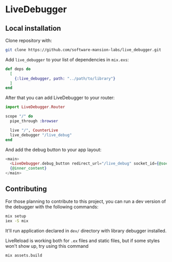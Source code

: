 # LiveDebugger

## Local installation

Clone repository with:

```bash
git clone https://github.com/software-mansion-labs/live_debugger.git
```

Add `live_debugger` to your list of dependencies in `mix.exs`:

```elixir
def deps do
  [
    {:live_debugger, path: "../path/to/library"}
  ]
end
```

After that you can add LiveDebugger to your router:

```elixir
import LiveDebugger.Router

scope "/" do
  pipe_through :browser

  live "/", CounterLive
  live_debugger "/live_debug"
end
```

And add the debug button to your app layout:

```Elixir
<main>
  <LiveDebugger.debug_button redirect_url="/live_debug" socket_id={@socket.id} />
  {@inner_content}
</main>
```

## Contributing

For those planning to contribute to this project, you can run a dev version of the debugger with the following commands:

```bash
mix setup
iex -S mix
```

It'll run application declared in `dev/` directory with library debugger installed.

LiveReload is working both for `.ex` files and static files, but if some styles won't show up, try using this command

```bash
mix assets.build
```
